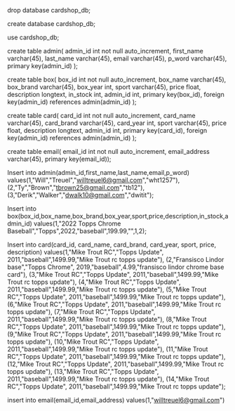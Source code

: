 drop database cardshop_db;

create database cardshop_db;

use cardshop_db;

create table admin( admin_id int not null auto_increment, first_name varchar(45), last_name varchar(45), email varchar(45), p_word varchar(45), primary key(admin_id) );

create table box( box_id int not null auto_increment, box_name varchar(45), box_brand varchar(45), box_year int, sport varchar(45), price float, description longtext, in_stock int, admin_id int, primary key(box_id), foreign key(admin_id) references admin(admin_id) );

create table card( card_id int not null auto_increment, card_name varchar(45), card_brand varchar(45), card_year int, sport varchar(45), price float, description longtext, admin_id int, primary key(card_id), foreign key(admin_id) references admin(admin_id) );

create table email( email_id int not null auto_increment, email_address varchar(45), primary key(email_id));

Insert into admin(admin_id,first_name,last_name,email,p_word) values(1,"Will","Treuel","willtreuel6@gmail.com","wht1257"), (2,"Ty","Brown","tbrown25@gmail.com","tb12"), (3,"Derik","Walker","dwalk10@gmail.com","dwitit");

Insert into box(box_id,box_name,box_brand,box_year,sport,price,description,in_stock,admin_id) values(1,"2022 Topps Chrome Baseball","Topps",2022,"baseball",199.99,"",1,2);

Insert into card(card_id, card_name, card_brand, card_year, sport, price, description) 
values(1,"Mike Trout RC","Topps Update", 2011,"baseball",1499.99,"Mike Trout rc topps update"),
(2,"Fransisco Lindor base","Topps Chrome", 2019,"baseball",4.99,"fransisco lindor chrome base card"),
(3,"Mike Trout RC","Topps Update", 2011,"baseball",1499.99,"Mike Trout rc topps update"),
(4,"Mike Trout RC","Topps Update", 2011,"baseball",1499.99,"Mike Trout rc topps update"),
(5,"Mike Trout RC","Topps Update", 2011,"baseball",1499.99,"Mike Trout rc topps update"),
(6,"Mike Trout RC","Topps Update", 2011,"baseball",1499.99,"Mike Trout rc topps update"),
(7,"Mike Trout RC","Topps Update", 2011,"baseball",1499.99,"Mike Trout rc topps update"),
(8,"Mike Trout RC","Topps Update", 2011,"baseball",1499.99,"Mike Trout rc topps update"),
(9,"Mike Trout RC","Topps Update", 2011,"baseball",1499.99,"Mike Trout rc topps update"),
(10,"Mike Trout RC","Topps Update", 2011,"baseball",1499.99,"Mike Trout rc topps update"),
(11,"Mike Trout RC","Topps Update", 2011,"baseball",1499.99,"Mike Trout rc topps update"),
(12,"Mike Trout RC","Topps Update", 2011,"baseball",1499.99,"Mike Trout rc topps update"),
(13,"Mike Trout RC","Topps Update", 2011,"baseball",1499.99,"Mike Trout rc topps update"),
(14,"Mike Trout RC","Topps Update", 2011,"baseball",1499.99,"Mike Trout rc topps update");

insert into email(email_id,email_address)
values(1,"willtreuel6@gmail.com")
